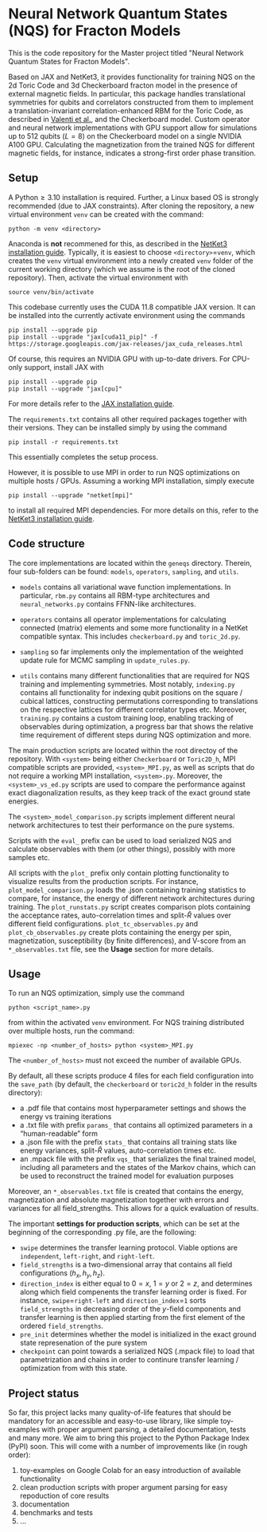 # Neural Network Quantum States (NQS) for Fracton Models

This is the code repository for the Master project titled "Neural Network Quantum States for Fracton Models".

Based on JAX and NetKet3, it provides functionality for training NQS on the 2d Toric Code and 3d Checkerboard fracton model in the presence of external magnetic fields. In particular, this package handles translational symmetries for qubits and correlators constructed from them to implement a translation-invariant correlation-enhanced RBM for the Toric Code, as described in [Valenti et al.](https://arxiv.org/abs/2103.05017), and the Checkerboard model. Custom operator and neural network implementations with GPU support allow for simulations up to 512 qubits ($L=8$) on the Checkerboard model on a single NVIDIA A100 GPU. Calculating the magnetization from the trained NQS for different magnetic fields, for instance, indicates a strong-first order phase transition.

## Setup

A Python$\geq3.10$ installation is required. Further, a Linux based OS is strongly recommended (due to JAX constraints).
After cloning the repository, a new virtual environment `venv` can be created with the command:

```
python -m venv <directory>
```

Anaconda is **not** recommened for this, as described in the [NetKet3 installation guide](https://netket.readthedocs.io/en/latest/docs/install.html). 
Typically, it is easiest to choose `<directory>`=`venv`, which creates the `venv` virtual environment into a newly created `venv` folder of the current working directory (which we assume is the root of the cloned repository).
Then, activate the virtual environment with

```
source venv/bin/activate
```

This codebase currently uses the CUDA 11.8 compatible JAX version. It can be installed into the currently activate environment using the commands

```
pip install --upgrade pip
pip install --upgrade "jax[cuda11_pip]" -f https://storage.googleapis.com/jax-releases/jax_cuda_releases.html
```

Of course, this requires an NVIDIA GPU with up-to-date drivers. For CPU-only support, install JAX with

```
pip install --upgrade pip
pip install --upgrade "jax[cpu]"
```

For more details refer to the [JAX installation guide](https://github.com/google/jax#installation).

The `requirements.txt` contains all other required packages together with their versions. They can be installed simply by using the command

```
pip install -r requirements.txt
```

This essentially completes the setup process.

However, it is possible to use MPI in order to run NQS optimizations on multiple hosts / GPUs. Assuming a working MPI installation, simply execute 

```
pip install --upgrade "netket[mpi]"
```

to install all required MPI dependencies. For more details on this, refer to the [NetKet3 installation guide](https://netket.readthedocs.io/en/latest/docs/install.html).

## Code structure

The core implementations are located within the `geneqs` directory. Therein, four sub-folders can be found: `models`, `operators`, `sampling`, and `utils`.

- `models` contains all variational wave function implementations. In particular, `rbm.py` contains all RBM-type architectures and `neural_networks.py` contains FFNN-like architectures.

- `operators` contains all operator implementations for calculating connected (matrix) elements and some more functionality in a NetKet compatible syntax. This includes `checkerboard.py` and `toric_2d.py`.

- `sampling` so far implements only the implementation of the weighted update rule for MCMC sampling in `update_rules.py`.

- `utils` contains many different functionalities that are required for NQS training and implementing symmetries. Most notably, `indexing.py` contains all functionality for indexing qubit positions on the square / cubical lattices, constructing permutations corresponding to translations on the respective lattices for different correlator types etc. Moreover, `training.py` contains a custom training loop, enabling tracking of observables during optimization, a progress bar that shows the relative time requirement of different steps during NQS optimization and more.

The main production scripts are located within the root directoy of the repository. With `<system>` being either `Checkerboard` or `Toric2D_h`, MPI compatible scripts are provided, `<system>_MPI.py`, as well as scripts that do not require a working MPI installation, `<system>.py`. Moreover, the `<system>_vs_ed.py` scripts are used to compare the performance against exact diagonalization results, as they keep track of the exact ground state energies.

The `<system>_model_comparison.py` scripts implement different neural network architectures to test their performance on the pure systems.

Scripts with the `eval_` prefix can be used to load serialized NQS and calculate observables with them (or other things), possibly with more samples etc.

All scripts with the `plot_` prefix only contain plotting functionality to visualize results from the production scripts. For instance, `plot_model_comparison.py` loads the .json containing training statistics to compare, for instance, the energy of different network architectures during training. The `plot_runstats.py` script creates comparison plots containing the acceptance rates, auto-correlation times and split-$\hat{R}$ values over different field configurations. `plot_tc_observables.py` and `plot_cb_observables.py` create plots containing the energy per spin, magnetization, susceptibility (by finite differences), and V-score from an `*_observables.txt` file, see the **Usage** section for more details.

## Usage

To run an NQS optimization, simply use the command

```
python <script_name>.py
```

from within the activated `venv` environment. 
For NQS training distributed over multiple hosts, run the command:

```
mpiexec -np <number_of_hosts> python <system>_MPI.py
```

The `<number_of_hosts>` must not exceed the number of available GPUs.

By default, all these scripts produce 4 files for each field configuration into the `save_path` (by default, the `checkerboard` or `toric2d_h` folder in the results directory):

- a .pdf file that contains most hyperparameter settings and shows the energy vs training iterations
- a .txt file with prefix `params_` that contains all optimized parameters in a “human-readable” form
- a .json file with the prefix `stats_` that contains all training stats like energy variances, split-$\hat{R}$ values, auto-correlation times etc.
- an .mpack file with the prefix `vqs_` that serializes the final trained model, including all parameters and the states of the Markov chains, which can be used to reconstruct the trained model for evaluation purposes

Moreover, an `*_observables.txt` file is created that contains the energy, magnetization and absolute magnetization together with errors and variances for all field_strengths. This allows for a quick evaluation of results.

The important **settings for production scripts**, which can be set at the beginning of the corresponding .py file, are the following:

- `swipe` determines the transfer learning protocol. Viable options are `independent`, `left-right`, and `right-left`.
- `field_strengths` is a two-dimensional array that contains all field configurations $(h_x, h_y, h_z)$. 
- `direction_index` is either equal to $0=x$, $1=y$ or $2=z$, and determines along which field compenents the transfer learning order is fixed. For instance, `swipe`=`right-left` and `direction_index`=`1` sorts `field_strengths` in decreasing order of the $y$-field components and transfer learning is then applied starting from the first element of the ordered `field_strengths`.
- `pre_init` determines whether the model is initialized in the exact ground state represenation of the pure system
- `checkpoint` can point towards a serialized NQS (.mpack file) to load that parametrization and chains in order to continure transfer learning / optimization from with this state.


## Project status

So far, this project lacks many quality-of-life features that should be mandatory for an accessible and easy-to-use library, like simple toy-examples with proper argument parsing, a detailed documentation, tests and many more. We aim to bring this project to the Python Package Index (PyPI) soon. This will come with a number of improvements like (in rough order):

1. toy-examples on Google Colab for an easy introduction of available functionality
2. clean production scripts with proper argument parsing for easy repoduction of core results
3. documentation
4. benchmarks and tests
5. ...
